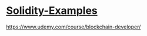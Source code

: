﻿# [Solidity-Examples](https://www.udemy.com/course/blockchain-developer/) 
https://www.udemy.com/course/blockchain-developer/
